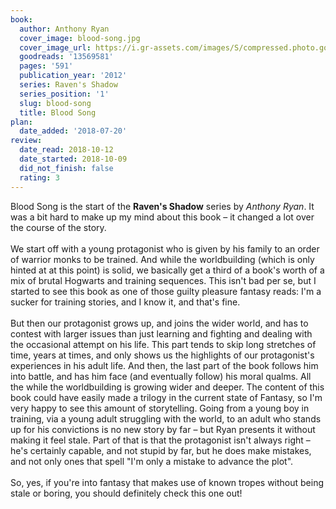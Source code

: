```yaml
---
book:
  author: Anthony Ryan
  cover_image: blood-song.jpg
  cover_image_url: https://i.gr-assets.com/images/S/compressed.photo.goodreads.com/books/1421573407l/13569581._SX98_.jpg
  goodreads: '13569581'
  pages: '591'
  publication_year: '2012'
  series: Raven's Shadow
  series_position: '1'
  slug: blood-song
  title: Blood Song
plan:
  date_added: '2018-07-20'
review:
  date_read: 2018-10-12
  date_started: 2018-10-09
  did_not_finish: false
  rating: 3
---
```


Blood Song is the start of the **Raven's Shadow** series by *Anthony Ryan*. It was a bit hard to make up my mind about this book – it changed a lot over the course of the story.<br /><br />We start off with a young protagonist who is given by his family to an order of warrior monks to be trained. And while the worldbuilding (which is only hinted at at this point) is solid, we basically get a third of a book's worth of a mix of brutal Hogwarts and training sequences. This isn't bad per se, but I started to see this book as one of those guilty pleasure fantasy reads: I'm a sucker for training stories, and I know it, and that's fine.<br /><br />But then our protagonist grows up, and joins the wider world, and has to contest with larger issues than just learning and fighting and dealing with the occasional attempt on his life. This part tends to skip long stretches of time, years at times, and only shows us the highlights of our protagonist's experiences in his adult life. And then, the last part of the book follows him into battle, and has him face (and eventually follow) his moral qualms. All the while the worldbuilding is growing wider and deeper. The content of this book could have easily made a trilogy in the current state of Fantasy, so I'm very happy to see this amount of storytelling. Going from a young boy in training, via a young adult struggling with the world, to an adult who stands up for his convictions is no new story by far – but Ryan presents it without making it feel stale. Part of that is that the protagonist isn't always right – he's certainly capable, and not stupid by far, but he does make mistakes, and not only ones that spell "I'm only a mistake to advance the plot".<br /><br />So, yes, if you're into fantasy that makes use of known tropes without being stale or boring, you should definitely check this one out!
